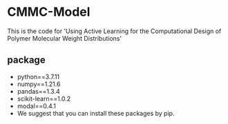 # CMMC-Model  
This is the code for 'Using Active Learning for the Computational Design of Polymer Molecular Weight Distributions'  
## package
* python==3.7.11  
* numpy==1.21.6  
* pandas==1.3.4  
* scikit-learn==1.0.2  
* modal==0.4.1
* We suggest that you can install these packages by pip.  
